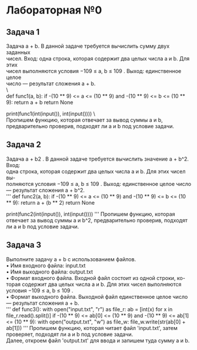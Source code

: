 # Лабораторная №0  
## Задача 1  
Задача a + b. В данной задаче требуется вычислить сумму двух заданных  
чисел. Вход: одна строка, которая содержит два целых числа a и b. Для этих  
чисел выполняются условия −109 ≤ a, b ≤ 109 . Выход: единственное целое  
число — результат сложения a + b.  
\\\
def func1(a, b):
    if -(10 ** 9) <= a <= (10 ** 9) and -(10 ** 9) <= b <= (10 ** 9):
        return a + b
    return None


print(func1(int(input()), int(input())))
\\\
Пропишем функцию, которая отвечает за вывод суммы a и b, предварительно проверив, подходят ли a и b под условие задачи.  
## Задача 2  
Задача a + b2 . В данной задаче требуется вычислить значение a + b^2. Вход:  
одна строка, которая содержит два целых числа a и b. Для этих чисел вы-  
полняются условия −109 ≤ a, b ≤ 109 . Выход: единственное целое число  
— результат сложения a + b^2.  
'''
def func2(a, b):
    if -(10 ** 9) <= a <= (10 ** 9) and -(10 ** 9) <= b <= (10 ** 9):
        return a + (b ** 2)
    return None


print(func2(int(input()), int(input())))
'''
Пропишем функцию, которая отвечает за вывод суммы a и b^2, предварительно проверив, подходят ли a и b под условие задачи.  
## Задача 3  
Выполните задачу a + b с использованием файлов.  
• Имя входного файла: input.txt  
• Имя выходного файла: output.txt  
• Формат входного файла. Входной файл состоит из одной строки, ко-  
торая содержит два целых числа a и b. Для этих чисел выполняются  
условия −109 ≤ a, b ≤ 109 .  
• Формат выходного файла. Выходной файл единственное целое число  
— результат сложения a + b.  
'''
def func3():
    with open("input.txt", "r") as file_r:
        ab = [int(x) for x in file_r.read().split()]
        if -(10 ** 9) <= ab[0] <= (10 ** 9) and -(10 ** 9) <= ab[1] <= (10 ** 9):
            with open("output.txt", "w") as file_w:
                file_w.write(str(ab[0] + ab[1]))
'''
Пропишем функцию, которая читает файл 'input.txt', затем проверяет, подходят ли a и b под условие задачи.  
Далее, откроем файл 'output.txt' для ввода и запишем туда сумму a и b.  





